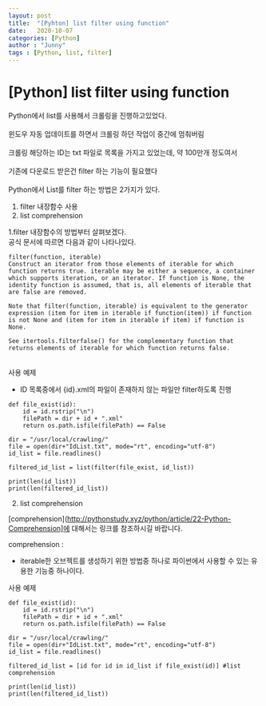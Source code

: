 ```yaml
---
layout: post
title:  "[Pyhton] list filter using function"
date:   2020-10-07
categories: [Python]
author : "Junny"
tags : [Python, list, filter]
---
```

# [Python] list filter using function

Python에서 list를 사용해서 크롤링을 진행하고있었다.<br>
<br>
윈도우 자동 업데이트를 하면서 크롤링 하던 작업이 중간에 멈춰버림<br>
<br>
크롤링 해당하는 ID는 txt 파일로 목록을 가지고 있었는데, 약 100만개 정도여서<br>
<br>
기존에 다운로드 받은건 filter 하는 기능이 필요했다<br>
<br>
Python에서 List를 filter 하는 방법은 2가지가 있다.<br>

1. filter 내장함수 사용<br>
2. list comprehension<br>

1.filter 내장함수의 방법부터 살펴보겠다.<br>
공식 문서에 따르면 다음과 같이 나타나있다.<br>

```
filter(function, iterable)
Construct an iterator from those elements of iterable for which function returns true. iterable may be either a sequence, a container which supports iteration, or an iterator. If function is None, the identity function is assumed, that is, all elements of iterable that are false are removed.

Note that filter(function, iterable) is equivalent to the generator expression (item for item in iterable if function(item)) if function is not None and (item for item in iterable if item) if function is None.

See itertools.filterfalse() for the complementary function that returns elements of iterable for which function returns false.
```

<br>
사용 예제

- ID 목록중에서  {id}.xml의 파일이 존재하지 않는 파일만 filter하도록 진행

~~~
def file_exist(id):
	id = id.rstrip("\n")
	filePath = dir + id + ".xml"
	return os.path.isfile(filePath) == False

dir = "/usr/local/crawling/"
file = open(dir+"IdList.txt", mode="rt", encoding="utf-8")
id_list = file.readlines()

filtered_id_list = list(filter(file_exist, id_list))

print(len(id_list))
print(len(filtered_id_list))
~~~

2. list comprehension

[comprehension](http://pythonstudy.xyz/python/article/22-Python-Comprehension]에 대해서는 링크를 참조하시길 바랍니다.<br>

comprehension : 
- iterable한 오브젝트를 생성하기 위한 방법중 하나로 파이썬에서 사용할 수 있는 유용한 기능중 하나이다.


사용 예제

~~~
def file_exist(id):
	id = id.rstrip("\n")
	filePath = dir + id + ".xml"
	return os.path.isfile(filePath) == False

dir = "/usr/local/crawling/"
file = open(dir+"IdList.txt", mode="rt", encoding="utf-8")
id_list = file.readlines()

filtered_id_list = [id for id in id_list if file_exist(id)] #list comprehension

print(len(id_list))
print(len(filtered_id_list))
~~~

